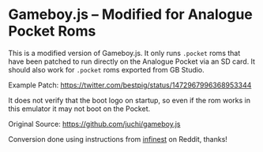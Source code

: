 Gameboy.js – Modified for Analogue Pocket Roms
==========

This is a modified version of Gameboy.js. It only runs `.pocket` roms that have been patched to run directly on the Analogue Pocket via an SD card. It should also work for `.pocket` roms exported from GB Studio.

Example Patch: https://twitter.com/bestpig/status/1472967996368953344

It does not verify that the boot logo on startup, so even if the rom works in this emulator it may not boot on the Pocket.

Original Source: https://github.com/juchi/gameboy.js

Conversion done using instructions from [infinest](https://www.reddit.com/r/AnaloguePocket/comments/rosfkz/pokemon_puzzle_challenge_pocket_conversion/hq0sa2m/?context=3) on Reddit, thanks!
